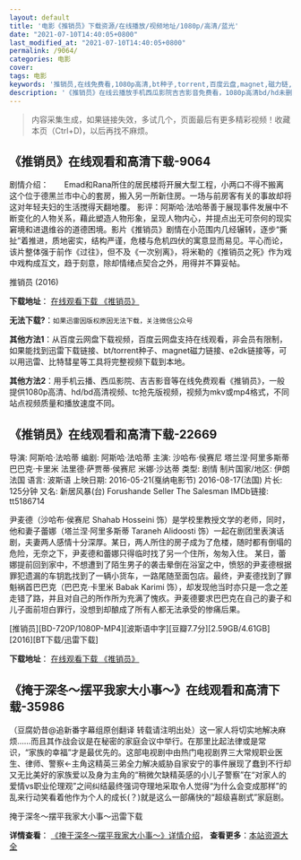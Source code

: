 ```yaml
---
layout: default
title: '电影《推销员》下载资源/在线播放/视频地址/1080p/高清/蓝光'
date: "2021-07-10T14:40:05+0800"
last_modified_at: "2021-07-10T14:40:05+0800"
permalink: /9064/
categories: 电影
cover:
tags: 电影
keywords: '推销员,在线免费看,1080p高清,bt种子,torrent,百度云盘,magnet,磁力链,迅雷下载资源'
description: '《推销员》在线云播放手机西瓜影院吉吉影音免费看，1080p高清bd/hd未删减完整版和tc抢先枪版，mkv/mp4格式，附带bt/torrent种子、magnet/磁力链、百度云盘、网盘资源迅雷下载链接'
---
```


>内容采集生成，如果链接失效，多试几个，页面最后有更多精彩视频！收藏本页（Ctrl+D)，以后再找不麻烦。


## 《推销员》在线观看和高清下载-9064

剧情介绍：　　Emad和Rana所住的居民楼将开展大型工程，小两口不得不搬离这个位于德黑兰市中心的套房，搬入另一所新住房。一场与前房客有关的事故却将这对年轻夫妇的生活搅得天翻地覆。 影评：阿斯哈·法哈蒂善于展现事件发展中不断变化的人物关系，藉此塑造人物形象，呈现人物内心，并提点出无可奈何的现实窘境和进退维谷的道德困境。影片《推销员》剧情在小范围内几经辗转，逐步“撕扯”着推进，质地密实，结构严谨，危楼与危机四伏的寓意显而易见。平心而论，该片整体强于前作《过往》，但不及《一次别离》，将米勒的《推销员之死》作为戏中戏构成互文，趋于刻意，除却情绪点契合之外，用得并不算妥帖。 ​​​​


推销员 (2016)

**下载地址**： [在线观看下载 《推销员》](https://www.btbtdy.me/btdy/dy10001.html) 


**无法下载?**：`如果迅雷因版权原因无法下载，关注微信公众号 `

**其他方法1**：从百度云网盘下载视频，百度云网盘支持在线观看，非会员有限制，如果能找到迅雷下载链接、bt/torrent种子、magnet磁力链接、e2dk链接等，可以用迅雷、比特彗星等工具将完整视频下载到本地。

**其他方法2**：用手机云播、西瓜影院、吉吉影音等在线免费观看《推销员》，一般提供1080p高清、hd/bd高清视频、tc抢先版视频，视频为mkv或mp4格式，不同站点视频质量和播放速度不同。


## 《推销员》在线观看和高清下载-22669

导演: 阿斯哈·法哈蒂 编剧: 阿斯哈·法哈蒂 主演: 沙哈布·侯赛尼 塔兰涅·阿里多斯蒂 巴巴克·卡里米 法里德·萨贾蒂·侯赛尼 米娜·沙达蒂 类型: 剧情 制片国家/地区: 伊朗 法国 语言: 波斯语 上映日期: 2016-05-21(戛纳电影节) 2016-08-17(法国) 片长: 125分钟 又名: 新居风暴(台) Forushande Seller The Salesman IMDb链接: tt5186714

尹麦德（沙哈布·侯赛尼 Shahab Hosseini 饰）是学校里教授文学的老师，同时，他和妻子蕾娜（塔兰涅·阿里多斯蒂 Taraneh Alidoosti 饰）一起在剧团里表演话剧，夫妻两人感情十分深厚。某日，两人所住的房子成为了危楼，随时都有倒塌的危险，无奈之下，尹麦德和蕾娜只得临时找了另一个住所，匆匆入住。 某日，蕾娜提前回到家中，不想遭到了陌生男子的袭击晕倒在浴室之中，愤怒的尹麦德根据罪犯遗漏的车钥匙找到了一辆小货车，一路尾随至面包店。最终，尹麦德找到了罪魁祸首巴巴克（巴巴克·卡里米 Babak Karimi 饰），却发现他当时亦只是一念之差走错了路，并且对自己的所作所为充满了愧疚。尹麦德要求巴巴克在自己的妻子和儿子面前坦白罪行，没想到却酿成了所有人都无法承受的惨痛后果。


[推销员][BD-720P/1080P-MP4][波斯语中字][豆瓣7.7分][2.59GB/4.61GB][2016][BT下载/迅雷下载]

**下载地址**： [在线观看下载 《推销员》](https://www.btdx8.com/torrent/the_salesman_2016.html) 


## 《掩于深冬～摆平我家大小事～》在线观看和高清下载-35986

（豆腐奶昔@追新番字幕组原创翻译 转载请注明出处）这一家人将切实地解决麻烦……而且其作战会议是在秘密的家庭会议中举行。在那里比起法律或是常识，“家族的幸福”才是最优先的。这部电视剧中由热门电视剧界三大常规职业医生、律师、警察←主角这精英三弟全力解决威胁自家安宁的事件展现了蠢到不行却又无比美好的家族爱以及身为主角的“稍微欠缺精英感的小儿子警察”在“对家人的爱情vs职业伦理观”之间纠结最终强词夺理地采取令人觉得“为什么会变成那样”的乱来行动笑看着他作为个人的成长(？)就是这么一部痛快的“超级喜剧式”家庭剧。


掩于深冬～摆平我家大小事～迅雷下载

**详情查看**： [《掩于深冬～摆平我家大小事～》详情介绍](/movie/35986/)， **查看更多**：[本站资源大全](/movie/t/all/)

